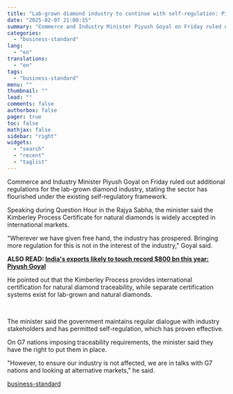 ```yaml
---
title: "Lab-grown diamond industry to continue with self-regulation: Piyush Goyal"
date: "2025-02-07 21:00:35"
summary: "Commerce and Industry Minister Piyush Goyal on Friday ruled out additional regulations for the lab-grown diamond industry, stating the sector has flourished under the existing self-regulatory framework. Speaking during Question Hour in the Rajya Sabha, the minister said the Kimberley Process Certificate for natural diamonds is widely accepted in international..."
categories:
  - "business-standard"
lang:
  - "en"
translations:
  - "en"
tags:
  - "business-standard"
menu: ""
thumbnail: ""
lead: ""
comments: false
authorbox: false
pager: true
toc: false
mathjax: false
sidebar: "right"
widgets:
  - "search"
  - "recent"
  - "taglist"
---
```


Commerce and Industry Minister Piyush Goyal on Friday ruled out additional regulations for the lab-grown diamond industry, stating the sector has flourished under the existing self-regulatory framework.

Speaking during Question Hour in the Rajya Sabha, the minister said the Kimberley Process Certificate for natural diamonds is widely accepted in international markets.

"Wherever we have given free hand, the industry has prospered. Bringing more regulation for this is not in the interest of the industry," Goyal said.

**ALSO READ: [India's exports likely to touch record $800 bn this year: Piyush Goyal](/pti-stories/national/india-s-exports-may-touch-record-usd-800-bn-this-year-goyal-125020701070_1.html)**

He pointed out that the Kimberley Process provides international certification for natural diamond traceability, while separate certification systems exist for lab-grown and natural diamonds.

 

The minister said the government maintains regular dialogue with industry stakeholders and has permitted self-regulation, which has proven effective.

On G7 nations imposing traceability requirements, the minister said they have the right to put them in place.

"However, to ensure our industry is not affected, we are in talks with G7 nations and looking at alternative markets," he said.

[business-standard](https://www.business-standard.com/industry/news/lab-grown-diamond-industry-to-continue-with-self-regulation-piyush-goyal-125020700880_1.html)
